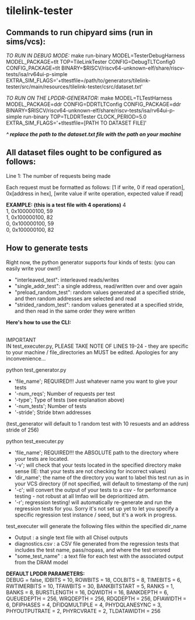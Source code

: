 # tilelink-tester

## Commands to run chipyard sims (run in sims/vcs):

_TO RUN IN DEBUG MODE:_
make run-binary MODEL=TesterDebugHarness MODEL\_PACKAGE=tlt TOP=TileLinkTester CONFIG=DebugTLTConfig0 CONFIG\_PACKAGE=tlt BINARY=$RISCV/riscv64-unknown-elf/share/riscv-tests/isa/rv64ui-p-simple EXTRA\_SIM\_FLAGS='+tltestfile=/path/to/generators/tilelink-tester/src/main/resources/tilelink-tester/csrc/dataset.txt'

_TO RUN ON THE LPDDR-GENERATOR:_
make MODEL=TLTestHarness MODEL_PACKAGE=ddr CONFIG=DDRTLTConfig CONFIG_PACKAGE=ddr BINARY=$RISCV/riscv64-unknown-elf/share/riscv-tests/isa/rv64ui-p-simple run-binary TOP=TLDDRTester CLOCK_PERIOD=5.0 EXTRA_SIM_FLAGS='+tltestfile=[PATH TO DATASET FILE]'

***^ replace the path to the dataset.txt file with the path on your machine***

## All dataset files ought to be configured as follows:

Line 1: The number of requests being made

Each request must be formatted as follows:
[1 if write, 0 if read operation], 0x[address in hex], [write value if write operation, expected value if read]

**EXAMPLE: (this is a test file with 4 operations)**
4<br>
1, 0x100000100, 59<br>
1, 0x100000100, 82<br>
0, 0x100000100, 59<br>
0, 0x100000100, 82<br>

## How to generate tests

Right now, the python generator supports four kinds of tests: (you can easily write your own!)
- "interleaved_test": interleaved reads/writes
- "single_addr_test": a single address, read/written over and over again
- "preload_random_test": random values generated at a specified stride, and then random addresses are selected and read 
- "strided_random_test": random values generated at a specified stride, and then read in the same order they were written

__Here's how to use the CLI:__<br>

<br>IMPORTANT<br>
IN test_executer.py, PLEASE TAKE NOTE OF LINES 19-24 - they are specific to your machine / file_directories an MUST be edited. Apologies for any inconvenience...

python test_generator.py
- 'file_name'; REQUIRED!!! Just whatever name you want to give your tests
- '-num_reqs'; Number of requests per test
- '-type'; Type of tests (see explanation above)
- '-num_tests'; Number of tests
- '-stride'; Stride btwn addresses

(test_generator will default to 1 random test with 10 resuests and an address stride of 256)

python test_executer.py
- 'file_name'; REQUIRED!!! the ABSOLUTE path to the directory where your tests are located. 
- '-v'; will check that your tests located in the specified directory make sense (IE: that your tests are not checking for incorrect values)
- 'dir_name'; the name of the directory you want to label this test run as in your VCS directory (if not specified, will default to timestamp of the run)
- '-c'; will convert the output of your tests to a csv - for performance testing - not robust at all lmfao will be deprioritized atm.
- '-r'; regression testing! will automatically re-generate and run the regression tests for you. Sorry it's not set up yet to let you specify a specific regression test instance / seed, but it's a work in progress.

test_executer will generate the following files within the specified dir_name
- Output : a single text file with all Chisel outputs
- diagnostics.csv : a CSV file generated from the regression tests that includes the test name, pass/nopass, and where the test errored
- "some_test_name" : a text file for each test with the associated output from the DRAM model

__DEFAULT LPDDR PARAMETERS:__<br>
DEBUG = false, IDBITS = 10, ROWBITS = 18,  COLBITS = 8, 
TIMEBITS = 6, RWTIMERBITS = 10, TFAWBITS = 30, BANKBITSTART = 5,
RANKS = 1, BANKS = 8, BURSTLENGTH = 16, DQWIDTH = 16,
BANKDEPTH = 6, QUEUEDEPTH = 256, WRQDEPTH = 256, RDQDEPTH = 256, 
DFIAWIDTH = 6, DFIPHASES = 4, DFIDQMULTIPLE = 4, PHYDQLANESYNC = 3,
PHYOUTPUTRATE = 2, PHYRCVRATE = 2, TLDATAWIDTH = 256